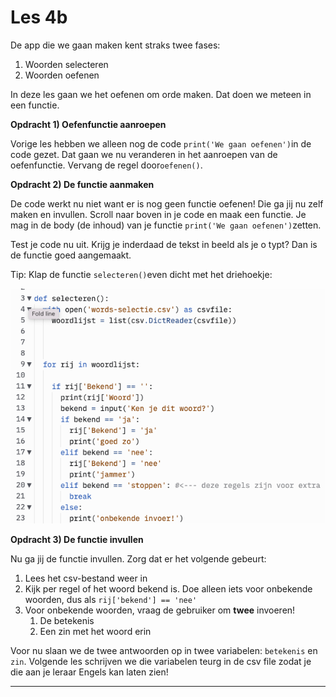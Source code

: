 # Les 4b

De app die we gaan maken kent straks twee fases:&#x20;

1. Woorden selecteren
2. Woorden oefenen

In deze les gaan we het oefenen om orde maken. Dat doen we meteen in een functie.

**Opdracht 1) Oefenfunctie aanroepen**

Vorige les hebben we alleen nog de code `print('We gaan oefenen')`in de code gezet. Dat gaan we nu veranderen in het aanroepen van de oefenfunctie. Vervang de regel door`oefenen()`.

**Opdracht 2) De functie aanmaken**

De code werkt nu niet want er is nog geen functie oefenen! Die ga jij nu zelf maken en invullen. Scroll naar boven in je code en maak een functie. Je mag in de body (de inhoud) van je functie `print('We gaan oefenen')`zetten.&#x20;

Test je code nu uit. Krijg je inderdaad de tekst in beeld als je o typt? Dan is de functie goed aangemaakt.

Tip: Klap de functie `selecteren()`even dicht met het driehoekje:

****![](<../../.gitbook/assets/image (12).png>)****

**Opdracht 3) De functie invullen**

Nu ga jij de functie invullen. Zorg dat er het volgende gebeurt:

1. Lees het csv-bestand weer in
2. Kijk per regel of het woord bekend is. Doe alleen iets voor onbekende woorden, dus als `rij['bekend'] == 'nee'`
3. Voor onbekende woorden, vraag de gebruiker om **twee** invoeren!
   1. De betekenis
   2. Een zin met het woord erin

Voor nu slaan we de twee antwoorden op in twee variabelen: `betekenis` en `zin`. Volgende les schrijven we die variabelen teurg in de csv file zodat je die aan je leraar Engels kan laten zien!&#x20;

****

